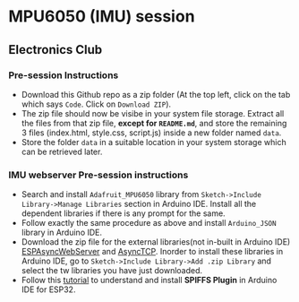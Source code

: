 # MPU6050 (IMU) session
## Electronics Club

### Pre-session Instructions
* Download this Github repo as a zip folder (At the top left, click on the tab which says `Code`. Click on `Download ZIP`).
* The zip file should now be visibe in your system file storage. Extract all the files from that zip file, **except for `README.md`**, and store the remaining 3 files (index.html, style.css, script.js) inside a new folder named `data`.
* Store the folder `data` in a suitable location in your system storage which can be retrieved later.

### IMU webserver Pre-session instructions
* Search and install `Adafruit_MPU6050` library from `Sketch->Include Library->Manage Libraries` section in Arduino IDE. Install all the dependent libraries if there is any prompt for the same.
* Follow exactly the same procedure as above and install `Arduino_JSON` library in Arduino IDE.
* Download the zip file for the external libraries(not in-built in Arduino IDE) [ESPAsyncWebServer](https://github.com/me-no-dev/ESPAsyncWebServer/archive/master.zip) and [AsyncTCP](https://github.com/me-no-dev/AsyncTCP/archive/master.zip). Inorder to install these libraries in Arduino IDE, go to `Sketch->Include Library->Add .zip Library` and select the tw libraries you have just downloaded.
* Follow this [tutorial](https://randomnerdtutorials.com/install-esp32-filesystem-uploader-arduino-ide/) to understand and install **SPIFFS Plugin** in Arduino IDE for ESP32.

